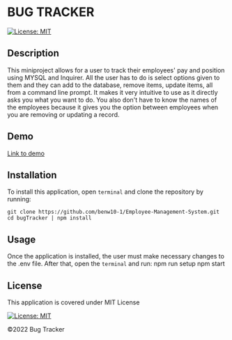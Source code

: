 # BUG TRACKER

[![License: MIT](https://img.shields.io/badge/License-MIT-blue.svg)](https://opensource.org/licenses/MIT)

## Description

This miniproject allows for a user to track their employees' pay and position using MYSQL and Inquirer. All the user has to do is select options given to them and they can add to the database, remove items, update items, all from a command line prompt. It makes it very intuitive to use as it directly asks you what you want to do. You also don't have to know the names of the employees because it gives you the option between employees when you are removing or updating a record.

## Demo

[Link to demo](https://youtu.be/iqV2HitRA5M)

## Installation

To install this application, open `terminal` and clone the repository by running:

    git clone https://github.com/benw10-1/Employee-Management-System.git
    cd bugTracker | npm install

## Usage

Once the application is installed, the user must make necessary changes to the .env file. After that, open the `terminal` and run:
    npm run setup
    npm start

## License

This application is covered under MIT License

[![License: MIT](https://img.shields.io/badge/License-MIT-blue.svg)](https://opensource.org/licenses/MIT)

©2022 Bug Tracker
